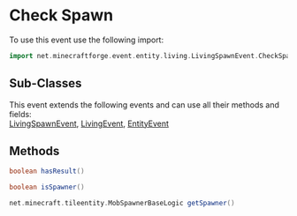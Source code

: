 # Check Spawn

To use this event use the following import:
```groovy
import net.minecraftforge.event.entity.living.LivingSpawnEvent.CheckSpawn
```

## Sub-Classes
This event extends the following events and can use all their methods and fields: <br>
[LivingSpawnEvent](living_spawn_event.md), [LivingEvent](../living_event/living_event.md), [EntityEvent](../entity_event/entity_event.md)

## Methods
```groovy
boolean hasResult()
```

```groovy
boolean isSpawner()
```

```groovy
net.minecraft.tileentity.MobSpawnerBaseLogic getSpawner()
```
